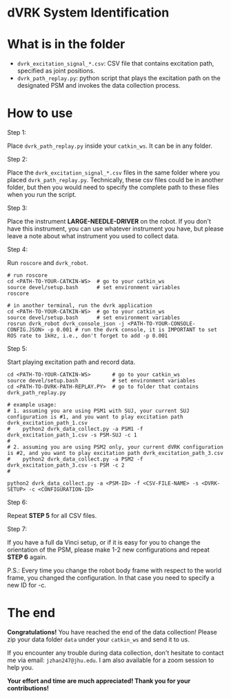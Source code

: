 
dVRK System Identification 
===  
  
What is in the folder
===  
- ``dvrk_excitation_signal_*.csv``: CSV file that contains excitation path, specified as joint positions. 
- ``dvrk_path_replay.py``: python script that plays the excitation path on the designated PSM and invokes the data collection process.

How to use
===
Step 1: 

Place ``dvrk_path_replay.py`` inside your ``catkin_ws``. It can be in any folder. 

Step 2:

Place the ``dvrk_excitation_signal_*.csv`` files in the same folder where you placed ``dvrk_path_replay.py``. Technically, these csv files could be in another folder, but then you would need to specify the complete path to these files when you run the script.

Step 3:

Place the instrument **LARGE-NEEDLE-DRIVER** on the robot. If you don't have this instrument, you can use whatever instrument you have, but please leave a note about what instrument you used to collect data.

Step 4:

Run ``roscore`` and ``dvrk_robot``.

```
# run roscore
cd <PATH-TO-YOUR-CATKIN-WS>  # go to your catkin_ws
source devel/setup.bash      # set environment variables
roscore                      

# in another terminal, run the dvrk application
cd <PATH-TO-YOUR-CATKIN-WS>  # go to your catkin_ws
source devel/setup.bash      # set environment variables
rosrun dvrk_robot dvrk_console_json -j <PATH-TO-YOUR-CONSOLE-CONFIG.JSON> -p 0.001 # run the dvrk console, it is IMPORTANT to set ROS rate to 1kHz, i.e., don't forget to add -p 0.001
```

Step 5:

Start playing excitation path and record data.

```
cd <PATH-TO-YOUR-CATKIN-WS>       # go to your catkin_ws
source devel/setup.bash           # set environment variables 
cd <PATH-TO-DVRK-PATH-REPLAY.PY>  # go to folder that contains dvrk_path_replay.py

# example usage: 
# 1. assuming you are using PSM1 with SUJ, your current SUJ configuration is #1, and you want to play excitation path dvrk_excitation_path_1.csv
#    python2 dvrk_data_collect.py -a PSM1 -f dvrk_excitation_path_1.csv -s PSM-SUJ -c 1
#
# 2. assuming you are using PSM2 only, your current dVRK configuration is #2, and you want to play excitation path dvrk_excitation_path_3.csv
#    python2 dvrk_data_collect.py -a PSM2 -f dvrk_excitation_path_3.csv -s PSM -c 2
#

python2 dvrk_data_collect.py -a <PSM-ID> -f <CSV-FILE-NAME> -s <DVRK-SETUP> -c <CONFIGURATION-ID>
```

Step 6:

Repeat **STEP 5** for all CSV files. 

Step 7:

If you have a full da Vinci setup, or if it is easy for you to change the orientation of the PSM, please make 1-2 new configurations and repeat **STEP 6** again.

P.S.: Every time you change the robot body frame with respect to the world frame, you changed the configuration. In that case you need to specify a new ID for -c.

The end
===
**Congratulations!** You have reached the end of the data collection! Please zip your data folder ``data`` under your ``catkin_ws`` and send it to us. 

If you encounter any trouble during data collection, don't hesitate to contact me via email: ``jzhan247@jhu.edu``. I am also available for a zoom session to help you. 

**Your effort and time are much appreciated! Thank you for your contributions!**



